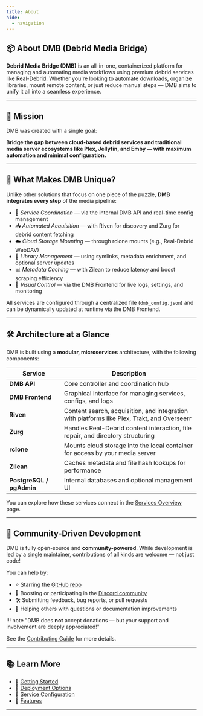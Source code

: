 ```yaml
---
title: About
hide:
  - navigation
---
```


## 📦 About DMB (Debrid Media Bridge)

**Debrid Media Bridge (DMB)** is an all-in-one, containerized platform for managing and automating media workflows using premium debrid services like Real-Debrid. Whether you're looking to automate downloads, organize libraries, mount remote content, or just reduce manual steps — DMB aims to unify it all into a seamless experience.

---

## 🎯 Mission

DMB was created with a single goal:

**Bridge the gap between cloud-based debrid services and traditional media server ecosystems like Plex, Jellyfin, and Emby — with maximum automation and minimal configuration.**

---

## 🧩 What Makes DMB Unique?

Unlike other solutions that focus on one piece of the puzzle, **DMB integrates every step** of the media pipeline:

- 🔌 *Service Coordination* — via the internal DMB API and real-time config management  
- 📥 *Automated Acquisition* — with Riven for discovery and Zurg for debrid content fetching  
- ☁️ *Cloud Storage Mounting* — through rclone mounts (e.g., Real-Debrid WebDAV)  
- 🔁 *Library Management* — using symlinks, metadata enrichment, and optional server updates  
- 📊 *Metadata Caching* — with Zilean to reduce latency and boost scraping efficiency  
- 🧠 *Visual Control* — via the DMB Frontend for live logs, settings, and monitoring

All services are configured through a centralized file (`dmb_config.json`) and can be dynamically updated at runtime via the DMB Frontend.

---

## 🛠️ Architecture at a Glance

DMB is built using a **modular, microservices** architecture, with the following components:

| Service          | Description |
|------------------|-------------|
| **DMB API**       | Core controller and coordination hub |
| **DMB Frontend**  | Graphical interface for managing services, configs, and logs |
| **Riven**         | Content search, acquisition, and integration with platforms like Plex, Trakt, and Overseerr |
| **Zurg**          | Handles Real-Debrid content interaction, file repair, and directory structuring |
| **rclone**        | Mounts cloud storage into the local container for access by your media server |
| **Zilean**        | Caches metadata and file hash lookups for performance |
| **PostgreSQL / pgAdmin** | Internal databases and optional management UI |

You can explore how these services connect in the [Services Overview](../services/index.md) page.

---

## 👥 Community-Driven Development

DMB is fully open-source and **community-powered**. While development is led by a single maintainer, contributions of all kinds are welcome — not just code!

You can help by:

- ⭐ Starring the [GitHub repo](https://github.com/I-am-PUID-0/DMB)
- 💬 Boosting or participating in the [Discord community](https://discord.gg/8dqKUBtbp5)
- 🛠️ Submitting feedback, bug reports, or pull requests
- 🧠 Helping others with questions or documentation improvements

!!! note "DMB does **not** accept donations — but your support and involvement are deeply appreciated!"

See the [Contributing Guide](contributing.md) for more details.

---

## 📚 Learn More

- 🔧 [Getting Started](getting-started/index.md)
- 🚀 [Deployment Options](deployment/index.md)
- 🧩 [Service Configuration](services/index.md)
- 🤖 [Features](features/index.md)

---
